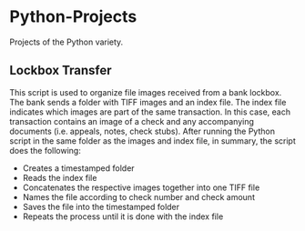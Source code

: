 # Python-Projects
Projects of the Python variety.

## Lockbox Transfer
This script is used to organize file images received from a bank lockbox. The bank sends a folder with TIFF images and an index file. The index file indicates which images are part of the same transaction. In this case, each transaction contains an image of a check and any accompanying documents (i.e. appeals, notes, check stubs). After running the Python script in the same folder as the images and index file, in summary, the script does the following:
- Creates a timestamped folder
- Reads the index file
- Concatenates the respective images together into one TIFF file
- Names the file according to check number and check amount
- Saves the file into the timestamped folder
- Repeats the process until it is done with the index file
